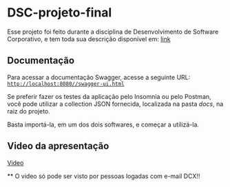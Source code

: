 # DSC-projeto-final

Esse projeto foi feito durante a disciplina de Desenvolvimento de Software Corporativo, e tem toda sua descrição disponível em: [link](https://docs.google.com/document/u/2/d/e/2PACX-1vTjnwm3SrhtdcLoHMvDa0lf_zKjsRIXv9yO1NmCidcN8XRQg9hzKxx3Raxcfue-wv0xvDVykjOo7mBe/pub)

## Documentação
Para acessar a documentação Swagger, acesse a seguinte URL: [`http://localhost:8080//swagger-ui.html`](http://localhost:8080//swagger-ui.html)

Se preferir fazer os testes da aplicação pelo Insomnia ou pelo Postman, você pode utilizar a collection JSON fornecida, localizada na pasta *docs*, na raiz do projeto.

Basta importá-la, em um dos dois softwares, e começar a utilizá-la.

## Video da apresentação
[Video](https://drive.google.com/file/d/1ZT5fNpUSB9p2qwu4pLJoeTs-GzeQo7az/view?usp=sharing)

** O video só pode ser visto por pessoas logadas com e-mail DCX!!
